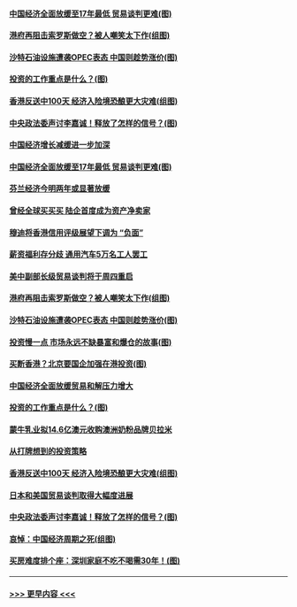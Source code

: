 #### [中国经济全面放缓至17年最低 贸易谈判更难(图)](../pages/p5/907648.md?t=09172044) 
#### [港府再阻击索罗斯做空？被人嘲笑太下作(组图)](../pages/p5/907637.md?t=09172044) 
#### [沙特石油设施遭袭OPEC表态 中国则趁势涨价(图)](../pages/p5/907570.md?t=09172044) 
#### [投资的工作重点是什么？(图)](../pages/p5/907561.md?t=09172044) 
#### [香港反送中100天 经济入险境恐酿更大灾难(组图)](../pages/p5/907533.md?t=09172044) 
#### [中央政法委声讨李嘉诚！释放了怎样的信号？(图)](../pages/p5/907522.md?t=09172044) 
#### [中国经济增长减缓进一步加深](../pages/p5/907649.md?t=09172044) 
#### [中国经济全面放缓至17年最低 贸易谈判更难(图)](../pages/p5/907648.md?t=09172044) 
#### [芬兰经济今明两年或显著放缓](../pages/p5/907643.md?t=09172044) 
#### [曾经全球买买买 陆企首度成为资产净卖家](../pages/p5/907641.md?t=09172044) 
#### [穆迪将香港信用评级展望下调为 “负面”](../pages/p5/907640.md?t=09172044) 
#### [薪资福利存分歧 通用汽车5万名工人罢工](../pages/p5/907639.md?t=09172044) 
#### [美中副部长级贸易谈判将于周四重启](../pages/p5/907638.md?t=09172044) 
#### [港府再阻击索罗斯做空？被人嘲笑太下作(组图)](../pages/p5/907637.md?t=09172044) 
#### [沙特石油设施遭袭OPEC表态 中国则趁势涨价(图)](../pages/p5/907570.md?t=09172044) 
#### [投资慢一点 市场永远不缺暴富和爆仓的故事(图)](../pages/p5/907564.md?t=09172044) 
#### [买断香港？北京要国企加强在港投资(图)](../pages/p5/907582.md?t=09172044) 
#### [中国经济全面放缓贸易和解压力增大](../pages/p5/907579.md?t=09172044) 
#### [投资的工作重点是什么？(图)](../pages/p5/907561.md?t=09172044) 
#### [蒙牛乳业拟14.6亿澳元收购澳洲奶粉品牌贝拉米](../pages/p5/907571.md?t=09172044) 
#### [从打牌想到的投资策略](../pages/p5/907563.md?t=09172044) 
#### [香港反送中100天 经济入险境恐酿更大灾难(组图)](../pages/p5/907533.md?t=09172044) 
#### [日本和美国贸易谈判取得大幅度进展](../pages/p5/907527.md?t=09172044) 
#### [中央政法委声讨李嘉诚！释放了怎样的信号？(图)](../pages/p5/907522.md?t=09172044) 
#### [哀悼：中国经济周期之死(组图)](../pages/p5/907455.md?t=09172044) 
#### [买房难度排个座：深圳家庭不吃不喝需30年！(图)](../pages/p5/907463.md?t=09172044) 

----
#### [ >>> 更早内容 <<< ](../indexes/p5-earlier.md)
